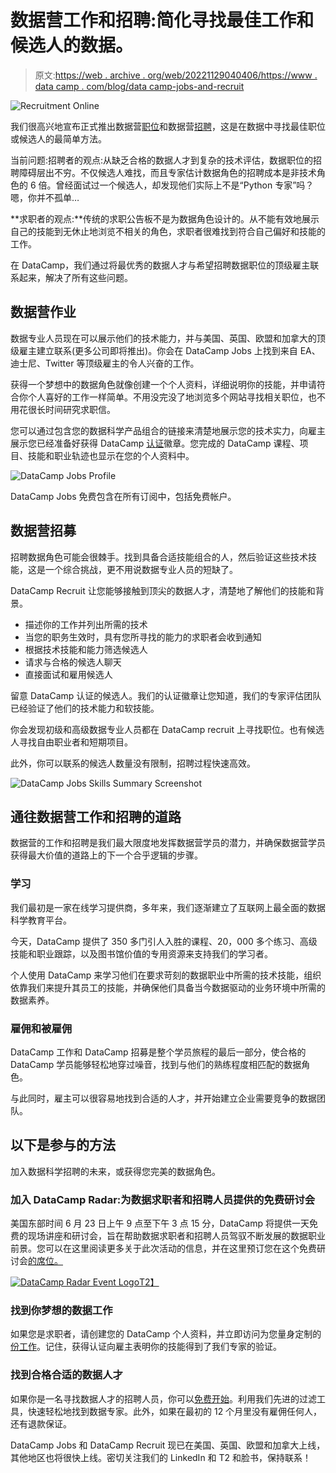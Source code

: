 # 数据营工作和招聘:简化寻找最佳工作和候选人的数据。

> 原文:[https://web . archive . org/web/20221129040406/https://www . data camp . com/blog/data camp-jobs-and-recruit](https://web.archive.org/web/20221129040406/https://www.datacamp.com/blog/datacamp-jobs-and-recruit)

![Recruitment Online](../Images/148d6370db433897d774420c5fcb5ea8.png)

我们很高兴地宣布正式推出数据营[职位](https://web.archive.org/web/20220702203637/https://www.datacamp.com/data-jobs)和数据营[招聘](https://web.archive.org/web/20220702203637/https://www.datacamp.com/pricing?tab=recruit)，这是在数据中寻找最佳职位或候选人的最简单方法。

当前问题:招聘者的观点:从缺乏合格的数据人才到复杂的技术评估，数据职位的招聘障碍层出不穷。不仅候选人难找，而且专家估计数据角色的招聘成本是非技术角色的 6 倍。曾经面试过一个候选人，却发现他们实际上不是“Python 专家”吗？嗯，你并不孤单…

**求职者的观点:**传统的求职公告板不是为数据角色设计的。从不能有效地展示自己的技能到无休止地浏览不相关的角色，求职者很难找到符合自己偏好和技能的工作。

在 DataCamp，我们通过将最优秀的数据人才与希望招聘数据职位的顶级雇主联系起来，解决了所有这些问题。

## 数据营作业

数据专业人员现在可以展示他们的技术能力，并与美国、英国、欧盟和加拿大的顶级雇主建立联系(更多公司即将推出)。你会在 DataCamp Jobs 上找到来自 EA、迪士尼、Twitter 等顶级雇主的令人兴奋的工作。

获得一个梦想中的数据角色就像创建一个个人资料，详细说明你的技能，并申请符合你个人喜好的工作一样简单。不用没完没了地浏览多个网站寻找相关职位，也不用花很长时间研究求职信。

您可以通过包含您的数据科学产品组合的链接来清楚地展示您的技术实力，向雇主展示您已经准备好获得 DataCamp [认证](https://web.archive.org/web/20220702203637/https://www.datacamp.com/certification)徽章。您完成的 DataCamp 课程、项目、技能和职业轨迹也显示在您的个人资料中。

![DataCamp Jobs Profile](../Images/a33ea3947811ddc5a4a3a73b77cedf69.png)

DataCamp Jobs 免费包含在所有订阅中，包括免费帐户。

## 数据营招募

招聘数据角色可能会很棘手。找到具备合适技能组合的人，然后验证这些技术技能，这是一个综合挑战，更不用说数据专业人员的短缺了。

DataCamp Recruit 让您能够接触到顶尖的数据人才，清楚地了解他们的技能和背景。

*   描述你的工作并列出所需的技术
*   当您的职务生效时，具有您所寻找的能力的求职者会收到通知
*   根据技术技能和能力筛选候选人
*   请求与合格的候选人聊天
*   直接面试和雇用候选人

留意 DataCamp 认证的候选人。我们的认证徽章让您知道，我们的专家评估团队已经验证了他们的技术能力和软技能。

你会发现初级和高级数据专业人员都在 DataCamp recruit 上寻找职位。也有候选人寻找自由职业者和短期项目。

此外，你可以联系的候选人数量没有限制，招聘过程快速高效。

![DataCamp Jobs Skills Summary Screenshot](../Images/08fc8ee8dcce6cca2efb377b30fe2c4c.png)

## 通往数据营工作和招聘的道路

数据营的工作和招聘是我们最大限度地发挥数据营学员的潜力，并确保数据营学员获得最大价值的道路上的下一个合乎逻辑的步骤。

### 学习

我们最初是一家在线学习提供商，多年来，我们逐渐建立了互联网上最全面的数据科学教育平台。

今天，DataCamp 提供了 350 多门引人入胜的课程、20，000 多个练习、高级技能和职业跟踪，以及图书馆价值的专用资源来支持我们的学习者。

个人使用 DataCamp 来学习他们在要求苛刻的数据职业中所需的技术技能，组织依靠我们来提升其员工的技能，并确保他们具备当今数据驱动的业务环境中所需的数据素养。

### 雇佣和被雇佣

DataCamp 工作和 DataCamp 招募是整个学员旅程的最后一部分，使合格的 DataCamp 学员能够轻松地穿过噪音，找到与他们的熟练程度相匹配的数据角色。

与此同时，雇主可以很容易地找到合适的人才，并开始建立企业需要竞争的数据团队。

## 以下是参与的方法

加入数据科学招聘的未来，或获得您完美的数据角色。

### 加入 DataCamp Radar:为数据求职者和招聘人员提供的免费研讨会

美国东部时间 6 月 23 日上午 9 点至下午 3 点 15 分，DataCamp 将提供一天免费的现场讲座和研讨会，旨在帮助数据求职者和招聘人员驾驭不断发展的数据职业前景。您可以在这里阅读更多关于此次活动的信息，并在这里预订您在这个免费研讨会[的席位。](https://web.archive.org/web/20220702203637/https://events.datacamp.com/register/)

[![DataCamp Radar Event Logo](../Images/65f5669e2ace4fe84c6a6f6a4dc4ee51.png)T2】](https://web.archive.org/web/20220702203637/https://events.datacamp.com/register/)

### 找到你梦想的数据工作

如果您是求职者，请创建您的 DataCamp 个人资料，并立即访问为您量身定制的[份工作](https://web.archive.org/web/20220702203637/http://datacamp.com/data-jobs)。记住，获得认证向雇主表明你的技能得到了我们专家的验证。

### 找到合格合适的数据人才

如果你是一名寻找数据人才的招聘人员，你可以[免费开始](https://web.archive.org/web/20220702203637/https://www.datacamp.com/pricing?tab=recruit)。利用我们先进的过滤工具，快速轻松地找到数据专家。此外，如果在最初的 12 个月里没有雇佣任何人，还有退款保证。

DataCamp Jobs 和 DataCamp Recruit 现已在美国、英国、欧盟和加拿大上线，其他地区也将很快上线。密切关注我们的 LinkedIn 和 T2 和脸书，保持联系！